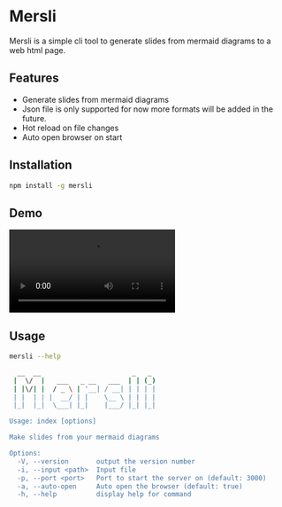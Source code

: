 # Mersli

Mersli is a simple cli tool to generate slides from mermaid diagrams to a web html page.

## Features
- Generate slides from mermaid diagrams
- Json file is only supported for now more formats will be added in the future.
- Hot reload on file changes
- Auto open browser on start

## Installation

```bash
npm install -g mersli
```

## Demo
![Demo](demo.mp4)

## Usage

```bash
mersli --help

  __  __                       _   _
 |  \/  |   ___   _ __   ___  | | (_)
 | |\/| |  / _ \ | '__| / __| | | | |
 | |  | | |  __/ | |    \__ \ | | | |
 |_|  |_|  \___| |_|    |___/ |_| |_|

Usage: index [options]

Make slides from your mermaid diagrams

Options:
  -V, --version       output the version number
  -i, --input <path>  Input file
  -p, --port <port>   Port to start the server on (default: 3000)
  -a, --auto-open     Auto open the browser (default: true)
  -h, --help          display help for command
```



